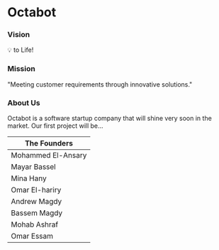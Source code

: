 # Octabot

### Vision
:bulb: to Life!
    
### Mission
"Meeting customer requirements through innovative solutions."

### About Us
Octabot is a software startup company that will shine very soon in the market. Our first project will be...

| **The Founders** |
| -----------------------|
| Mohammed El-Ansary  |
| Mayar Bassel |
| Mina Hany  |
| Omar El-hariry |
| Andrew Magdy |
| Bassem Magdy |
| Mohab Ashraf  |
| Omar Essam  |

